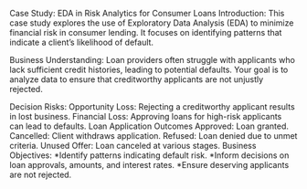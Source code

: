 Case Study: EDA in Risk Analytics for Consumer Loans
Introduction:
This case study explores the use of Exploratory Data Analysis (EDA) to minimize financial risk in consumer lending. It focuses on identifying patterns that indicate a client’s likelihood of default.

Business Understanding:
Loan providers often struggle with applicants who lack sufficient credit histories, leading to potential defaults. Your goal is to analyze data to ensure that creditworthy applicants are not unjustly rejected.

Decision Risks:
Opportunity Loss: Rejecting a creditworthy applicant results in lost business.
Financial Loss: Approving loans for high-risk applicants can lead to defaults.
Loan Application Outcomes
Approved: Loan granted.
Cancelled: Client withdraws application.
Refused: Loan denied due to unmet criteria.
Unused Offer: Loan canceled at various stages.
Business Objectives:
*Identify patterns indicating default risk.
*Inform decisions on loan approvals, amounts, and interest rates.
*Ensure deserving applicants are not rejected.
